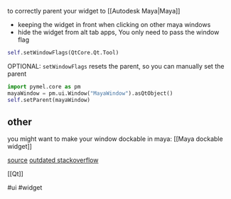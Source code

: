 to correctly parent your widget to [[Autodesk Maya|Maya]]
- keeping the widget in front when clicking on other maya windows
- hide the widget from alt tab apps,
You only need to pass the window flag 
```python
self.setWindowFlags(QtCore.Qt.Tool)
```

OPTIONAL: `setWindowFlags` resets the parent, so you can manually set the parent
```python
import pymel.core as pm
mayaWindow = pm.ui.Window("MayaWindow").asQtObject()
self.setParent(mayaWindow)
```

## other
you might want to make your window dockable in maya: [[Maya dockable widget]]

[source](https://forums.cgsociety.org/t/pyside2-parent-window-to-main-window/1923035/8)
[outdated stackoverflow](https://stackoverflow.com/questions/22331337/how-to-get-maya-main-window-pointer-using-pyside/75249025#75249025)

[[Qt]]

 #ui #widget